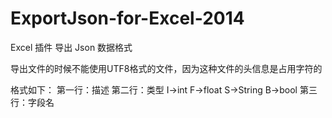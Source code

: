 # ExportJson-for-Excel-2014
Excel 插件 导出 Json 数据格式

导出文件的时候不能使用UTF8格式的文件，因为这种文件的头信息是占用字符的

格式如下：
第一行：描述
第二行：类型  I->int F->float S->String B->bool
第三行：字段名

